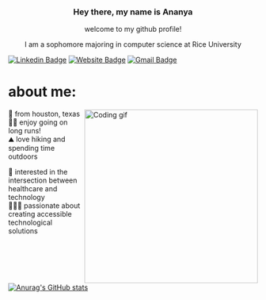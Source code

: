 <h3 align="center">
Hey there, my name is Ananya
</h3>

<p align="center"> 
    welcome to my github profile!
</p>

<p align="center"> 
    I am a sophomore majoring in computer science at Rice University
</p>

[![Linkedin Badge](https://img.shields.io/badge/-ananyarao-blue?style=flat&logo=Linkedin&logoColor=white&link=https://www.linkedin.com/in/jlim/)](https://www.linkedin.com/in/ananya-rao-281821246/)
[![Website Badge](https://img.shields.io/badge/-ananyarao10.github.io-47CCCC?style=flat&logo=Google-Chrome&logoColor=white&link=https://jessicalim.me)](https://ananyarao10.github.io/)
[![Gmail Badge](https://img.shields.io/badge/-ananya.rao-c14438?style=flat&logo=Gmail&logoColor=white&link=mailto:jessicalim813@gmail.com)](mailto:ananya.rao@gmail.com)

 # about me:
 
<p>
 <img align="right" width="350" src="/assets/programmer.gif" alt="Coding gif" />
  
 :cowboy_hat_face: from houston, texas <br/>
 :running_woman: enjoy going on long runs! <br/>
 :mountain: love hiking and spending time outdoors <br/>

 
 :hospital: interested in the intersection between healthcare and technology <br/>
 :people_holding_hands: passionate about creating accessible technological solutions <br/>

</p>

[![Anurag's GitHub stats](https://github-readme-stats.vercel.app/api?username=ananyarao10)](https://github.com/anuraghazra/github-readme-stats)
